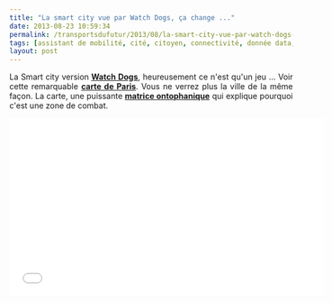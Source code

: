 ```yaml
---
title: "La smart city vue par Watch Dogs, ça change ..."
date: 2013-08-23 10:59:34
permalink: /transportsdufutur/2013/08/la-smart-city-vue-par-watch-dogs-ca-change.html
tags: [assistant de mobilité, cité, citoyen, connectivité, donnée data, données réelles, gouvernance, internet des objets, surveillance, virtuel]
layout: post
---
```


<p style="text-align: justify;">La Smart city version<strong> <a href="http://watchdogs.ubi.com/watchdogs/fr-fr/game-info/index.aspx" target="_blank">Watch Dogs</a></strong>, heureusement ce n'est qu'un jeu ... Voir cette remarquable <strong><a href="http://wearedata.watchdogs.com/start.php?locale=fr-FR&city=paris" target="_blank">carte de Paris</a></strong>. Vous ne verrez plus la ville de la même façon. La carte, une puissante <strong><a href="https://gabrielplassat.github.io/transportsdufutur/2013/08/metanote-17-la-mutation-numerique-nengendre-pas-seulement-de-nouveaux-moyens-de-transports-elle-modi.html" target="_blank">matrice ontophanique</a></strong> qui explique pourquoi c'est une zone de combat.</p> <iframe frameborder="0" height="315" src="//www.youtube.com/embed/ZQRh6d7oUdA" width="560"></iframe>
